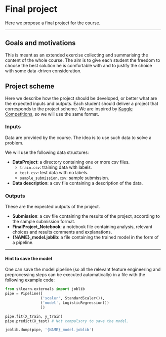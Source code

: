# Final project

Here we propose a final project for the course.

---

## Goals and motivations

This is meant as an extended exercise collecting and summarising the content of the whole course.
The aim is to give each student the freedom to choose the best solution he is comfortable with and to justify the choice with some data-driven consideration.

## Project scheme

Here we describe how the project should be developed, or better what are the expected inputs and outputs.
Each student should deliver a project that corresponds to the project scheme.
We are inspired by [Kaggle Competitions](https://www.kaggle.com/competitions), so we will use the same format.

### Inputs

Data are provided by the course. 
The idea is to use such data to solve a problem.

We will use the following data structures:

- **DataProject**: a directory containing one or more csv files.
    - `train.csv`: training data with labels.
    - `test.csv`: test data with no labels.
    - `sample_submission.csv`: sample submission.
- **Data description**: a csv file containing a description of the data.

### Outputs

These are the expected outputs of the project.

- **Submission**: a csv file containing the results of the project, according to the sample submission format.
- **FinalProject_Notebook**: a notebook file containing analysis, relevant choices and results comments and explanations.
- **{NAME}_model.joblib**: a file containing the trained model in the form of a pipeline.

---

#### Hint to save the model

One can save the model pipeline (so all the relevant feature engineering and preprocessing steps can be executed automatically) in a file with the following example code:

```python
from sklearn.externals import joblib
pipe = Pipeline([
                ('scaler', StandardScaler()), 
                ('model', LogisticRegression())
                ])

pipe.fit(X_train, y_train)
pipe.predict(X_test) # Not compulsory to save the model.

joblib.dump(pipe, '{NAME}_model.joblib')
```

